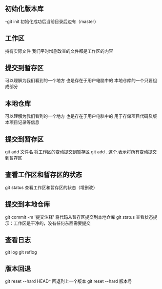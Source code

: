 ## 初始化版本库
-git init 
初始化成功后当前目录后边有（master）

## 工作区
持有实际文件
我们平时增删改查的文件都是工作区的内容

## 提交到暂存区
可以理解为我们看到的一个地方
也是存在于用户电脑中的
本地仓库的一个只要组成部分

## 本地仓库
可以理解为我们看到的一个地方
也是存在于用户电脑中的
用于存储项目代码及版本项目记录等信息

## 提交到暂存区
git add 文件名
将工作区的变动提交到暂存区
git add .   这个.表示将所有变动提交到暂存区

## 查看工作区和暂存区的状态
git status
查看工作区和暂存区的状态（增删改）

## 提交到本地仓库
git commit -m '提交注释'
将代码从暂存区提交到本地仓库
git status 查看状态提示：工作区是干净的，没有任何东西需要提交

## 查看日志
git log 
git reflog

## 版本回退
git reset --hard HEAD^ 回退到上一个版本
git reset --hard 版本号
